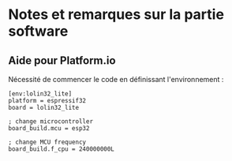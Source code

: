 # Notes et remarques sur la partie software

## Aide pour Platform.io

Nécessité de commencer le code en définissant l'environnement :
```
[env:lolin32_lite]
platform = espressif32
board = lolin32_lite

; change microcontroller
board_build.mcu = esp32

; change MCU frequency
board_build.f_cpu = 240000000L
```
